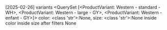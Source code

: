 [2025-02-26]
variants <QuerySet [<ProductVariant: Western - standard - WH>, <ProductVariant: Western - large - GY>, <ProductVariant: Western - enfant - GY>]>
color: <class 'str'>:None, size: <class 'str'>:None
inside color
inside size
after filters None

